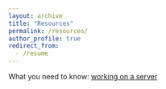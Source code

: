 ```yaml
---
layout: archive
title: "Resources"
permalink: /resources/
author_profile: true
redirect_from:
  - /resume
---
```


What you need to know: [working on a server](http://lcolosi.github.io/files/working_on_a_server_101.pdf)  

